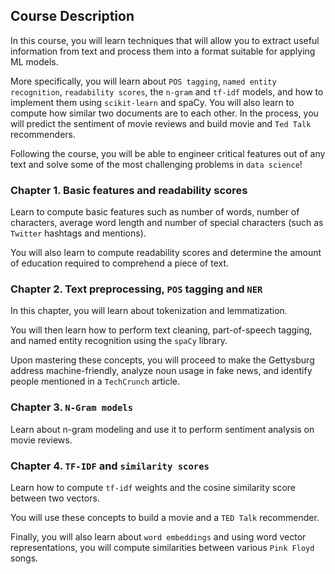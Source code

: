 ## Course Description
In this course, you will learn techniques that will allow you to extract useful information from text and process them into a format suitable for applying ML models. 

More specifically, you will learn about `POS tagging`, `named entity recognition`, `readability scores`, the `n-gram` and `tf-idf` models, and how to implement them using `scikit-learn` and spaCy. You will also learn to compute how similar two documents are to each other. In the process, you will predict the sentiment of movie reviews and build movie and `Ted Talk` recommenders.

Following the course, you will be able to engineer critical features out of any text and solve some of the most challenging problems in `data science`!

### Chapter 1. Basic features and readability scores
Learn to compute basic features such as number of words, number of characters, average word length and number of special characters (such as `Twitter` hashtags and mentions). 

You will also learn to compute readability scores and determine the amount of education required to comprehend a piece of text.

### Chapter 2. Text preprocessing, `POS` tagging and `NER`
In this chapter, you will learn about tokenization and lemmatization. 

You will then learn how to perform text cleaning, part-of-speech tagging, and named entity recognition using the `spaCy` library. 

Upon mastering these concepts, you will proceed to make the Gettysburg address machine-friendly, analyze noun usage in fake news, and identify people mentioned in a `TechCrunch` article.

### Chapter 3. `N-Gram models`
Learn about n-gram modeling and use it to perform sentiment analysis on movie reviews.

### Chapter 4. `TF-IDF` and `similarity scores`
Learn how to compute `tf-idf` weights and the cosine similarity score between two vectors. 

You will use these concepts to build a movie and a `TED Talk` recommender. 

Finally, you will also learn about `word embeddings` and using word vector representations, you will compute similarities between various `Pink Floyd` songs.
